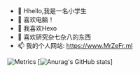 - 👋 Hhello,我是一名小学生
- 👀 喜欢电脑！
- 🌱 我喜欢Hexo
- 💞️ 喜欢研究杂七杂八的东西
- 📫 我的个人网站: https://www.MrZeFr.ml

<!---
SYSTEMWindows11/SYSTEMWindows11 is a ✨ special ✨ repository because its `README.md` (this file) appears on your GitHub profile.
You can click the Preview link to take a look at your changes.
--->
![Metrics](https://metrics.lecoq.io/SYSTEMWindows11?template=classic&config.timezone=Asia%2FShanghai)
[![Anurag's GitHub stats](https://github-readme-stats.vercel.app/api?username=SYSTEMWindows11)]
